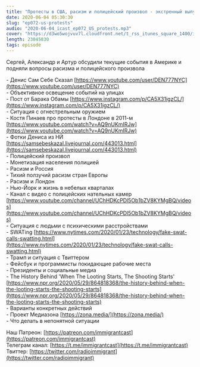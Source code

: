 ```yaml
---
title: "Протесты в США, расизм и полицейский произвол - экстренный выпуск"
date: 2020-06-04 05:30:30
slug: "ep072-us-protests"
audio: "2020-06-04_icast_ep072_US_protests.mp3"
cover: "https://d3wo5wojvuv7l.cloudfront.net/t_rss_itunes_square_1400/images.spreaker.com/original/00cc5382221ba1328bec3f7c927d2b2e.jpg"
length: 23045830
tags: episode
---
```

Сергей, Александр и Артур обсудили текущие события в Америке и подняли вопросы расизма и полицейского произвола  
  
\- Денис Сам Себе Сказал [https://www.youtube.com/user/DEN777NYC](https://www.youtube.com/user/DEN777NYC)  
\- Объективное освещение событий на улицах  
\- Пост от Барака Обамы [https://www.instagram.com/p/CA5X31igzCL/](https://www.instagram.com/p/CA5X31igzCL/)  
\- Ситуация с огнестрельным оружием  
\- Костя Пинаев про протесты в Лондоне в 2011-м [https://www.youtube.com/watch?v=AQ9nUKmIRJw](https://www.youtube.com/watch?v=AQ9nUKmIRJw)  
\- Фотки Дениса из НЙ [https://samsebeskazal.livejournal.com/443013.html](https://samsebeskazal.livejournal.com/443013.html)  
\- Полицейский произвол  
\- Монетизация населения полицией  
\- Расизм и Россия  
\- Тихий ползучий расизм стран Европы  
\- Расизм и Лондон  
\- Нью-Йорк и жизнь в небелых кварталах  
\- Канал с видео с полицейских нательных камер [https://www.youtube.com/channel/UChHDKcPDl5Ob1bZV8KYMgBQ/videos](https://www.youtube.com/channel/UChHDKcPDl5Ob1bZV8KYMgBQ/videos)  
\- Ситуация с людьми с психическими расстройствами  
\- SWATing [https://www.nytimes.com/2020/01/23/technology/fake-swat-calls-swatting.html](https://www.nytimes.com/2020/01/23/technology/fake-swat-calls-swatting.html)  
\- Трамп и ситуация с Твиттером  
\- Фейсбук и программисты покидающие рабочие места  
\- Президенты и социальные медиа  
\- The History Behind 'When The Looting Starts, The Shooting Starts' [https://www.npr.org/2020/05/29/864818368/the-history-behind-when-the-looting-starts-the-shooting-starts](https://www.npr.org/2020/05/29/864818368/the-history-behind-when-the-looting-starts-the-shooting-starts)  
\- Варианты конкретных действий  
\- Проект Медиазона [https://zona.media/](https://zona.media/)  
\- Что делать в непонятной ситуации  
  
Наш Патреон: [https://patreon.com/immigrantcast](https://patreon.com/immigrantcast)  
Телеграм канал: [https://t.me/immigrantcast](https://t.me/immigrantcast)  
Твиттер: [https://twitter.com/radioimmigrant](https://twitter.com/radioimmigrant)
